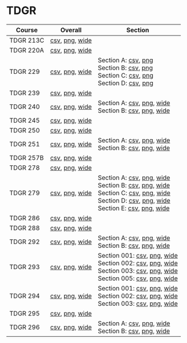 # TDGR

| Course | Overall | Section |
| ------ | ------- | ------- |
| TDGR 213C | [csv](https://github.com/UCSD-Historical-Enrollment-Data/2024Spring/blob/main/overall/TDGR%20213C.csv), [png](https://raw.githubusercontent.com/UCSD-Historical-Enrollment-Data/2024Spring/main/plot_overall/TDGR%20213C.png), [wide](https://raw.githubusercontent.com/UCSD-Historical-Enrollment-Data/2024Spring/main/plot_overall_wide/TDGR%20213C.png) |  |
| TDGR 220A | [csv](https://github.com/UCSD-Historical-Enrollment-Data/2024Spring/blob/main/overall/TDGR%20220A.csv), [png](https://raw.githubusercontent.com/UCSD-Historical-Enrollment-Data/2024Spring/main/plot_overall/TDGR%20220A.png), [wide](https://raw.githubusercontent.com/UCSD-Historical-Enrollment-Data/2024Spring/main/plot_overall_wide/TDGR%20220A.png) |  |
| TDGR 229 | [csv](https://github.com/UCSD-Historical-Enrollment-Data/2024Spring/blob/main/overall/TDGR%20229.csv), [png](https://raw.githubusercontent.com/UCSD-Historical-Enrollment-Data/2024Spring/main/plot_overall/TDGR%20229.png), [wide](https://raw.githubusercontent.com/UCSD-Historical-Enrollment-Data/2024Spring/main/plot_overall_wide/TDGR%20229.png) | Section A: [csv](https://github.com/UCSD-Historical-Enrollment-Data/2024Spring/blob/main/section/TDGR%20229_A.csv), [png](https://raw.githubusercontent.com/UCSD-Historical-Enrollment-Data/2024Spring/main/plot_section/TDGR%20229_A.png)<br>Section B: [csv](https://github.com/UCSD-Historical-Enrollment-Data/2024Spring/blob/main/section/TDGR%20229_B.csv), [png](https://raw.githubusercontent.com/UCSD-Historical-Enrollment-Data/2024Spring/main/plot_section/TDGR%20229_B.png)<br>Section C: [csv](https://github.com/UCSD-Historical-Enrollment-Data/2024Spring/blob/main/section/TDGR%20229_C.csv), [png](https://raw.githubusercontent.com/UCSD-Historical-Enrollment-Data/2024Spring/main/plot_section/TDGR%20229_C.png)<br>Section D: [csv](https://github.com/UCSD-Historical-Enrollment-Data/2024Spring/blob/main/section/TDGR%20229_D.csv), [png](https://raw.githubusercontent.com/UCSD-Historical-Enrollment-Data/2024Spring/main/plot_section/TDGR%20229_D.png) |
| TDGR 239 | [csv](https://github.com/UCSD-Historical-Enrollment-Data/2024Spring/blob/main/overall/TDGR%20239.csv), [png](https://raw.githubusercontent.com/UCSD-Historical-Enrollment-Data/2024Spring/main/plot_overall/TDGR%20239.png), [wide](https://raw.githubusercontent.com/UCSD-Historical-Enrollment-Data/2024Spring/main/plot_overall_wide/TDGR%20239.png) |  |
| TDGR 240 | [csv](https://github.com/UCSD-Historical-Enrollment-Data/2024Spring/blob/main/overall/TDGR%20240.csv), [png](https://raw.githubusercontent.com/UCSD-Historical-Enrollment-Data/2024Spring/main/plot_overall/TDGR%20240.png), [wide](https://raw.githubusercontent.com/UCSD-Historical-Enrollment-Data/2024Spring/main/plot_overall_wide/TDGR%20240.png) | Section A: [csv](https://github.com/UCSD-Historical-Enrollment-Data/2024Spring/blob/main/section/TDGR%20240_A.csv), [png](https://raw.githubusercontent.com/UCSD-Historical-Enrollment-Data/2024Spring/main/plot_section/TDGR%20240_A.png), [wide](https://raw.githubusercontent.com/UCSD-Historical-Enrollment-Data/2024Spring/main/plot_section_wide/TDGR%20240_A.png)<br>Section B: [csv](https://github.com/UCSD-Historical-Enrollment-Data/2024Spring/blob/main/section/TDGR%20240_B.csv), [png](https://raw.githubusercontent.com/UCSD-Historical-Enrollment-Data/2024Spring/main/plot_section/TDGR%20240_B.png), [wide](https://raw.githubusercontent.com/UCSD-Historical-Enrollment-Data/2024Spring/main/plot_section_wide/TDGR%20240_B.png) |
| TDGR 245 | [csv](https://github.com/UCSD-Historical-Enrollment-Data/2024Spring/blob/main/overall/TDGR%20245.csv), [png](https://raw.githubusercontent.com/UCSD-Historical-Enrollment-Data/2024Spring/main/plot_overall/TDGR%20245.png), [wide](https://raw.githubusercontent.com/UCSD-Historical-Enrollment-Data/2024Spring/main/plot_overall_wide/TDGR%20245.png) |  |
| TDGR 250 | [csv](https://github.com/UCSD-Historical-Enrollment-Data/2024Spring/blob/main/overall/TDGR%20250.csv), [png](https://raw.githubusercontent.com/UCSD-Historical-Enrollment-Data/2024Spring/main/plot_overall/TDGR%20250.png), [wide](https://raw.githubusercontent.com/UCSD-Historical-Enrollment-Data/2024Spring/main/plot_overall_wide/TDGR%20250.png) |  |
| TDGR 251 | [csv](https://github.com/UCSD-Historical-Enrollment-Data/2024Spring/blob/main/overall/TDGR%20251.csv), [png](https://raw.githubusercontent.com/UCSD-Historical-Enrollment-Data/2024Spring/main/plot_overall/TDGR%20251.png), [wide](https://raw.githubusercontent.com/UCSD-Historical-Enrollment-Data/2024Spring/main/plot_overall_wide/TDGR%20251.png) | Section A: [csv](https://github.com/UCSD-Historical-Enrollment-Data/2024Spring/blob/main/section/TDGR%20251_A.csv), [png](https://raw.githubusercontent.com/UCSD-Historical-Enrollment-Data/2024Spring/main/plot_section/TDGR%20251_A.png), [wide](https://raw.githubusercontent.com/UCSD-Historical-Enrollment-Data/2024Spring/main/plot_section_wide/TDGR%20251_A.png)<br>Section B: [csv](https://github.com/UCSD-Historical-Enrollment-Data/2024Spring/blob/main/section/TDGR%20251_B.csv), [png](https://raw.githubusercontent.com/UCSD-Historical-Enrollment-Data/2024Spring/main/plot_section/TDGR%20251_B.png), [wide](https://raw.githubusercontent.com/UCSD-Historical-Enrollment-Data/2024Spring/main/plot_section_wide/TDGR%20251_B.png) |
| TDGR 257B | [csv](https://github.com/UCSD-Historical-Enrollment-Data/2024Spring/blob/main/overall/TDGR%20257B.csv), [png](https://raw.githubusercontent.com/UCSD-Historical-Enrollment-Data/2024Spring/main/plot_overall/TDGR%20257B.png), [wide](https://raw.githubusercontent.com/UCSD-Historical-Enrollment-Data/2024Spring/main/plot_overall_wide/TDGR%20257B.png) |  |
| TDGR 278 | [csv](https://github.com/UCSD-Historical-Enrollment-Data/2024Spring/blob/main/overall/TDGR%20278.csv), [png](https://raw.githubusercontent.com/UCSD-Historical-Enrollment-Data/2024Spring/main/plot_overall/TDGR%20278.png), [wide](https://raw.githubusercontent.com/UCSD-Historical-Enrollment-Data/2024Spring/main/plot_overall_wide/TDGR%20278.png) |  |
| TDGR 279 | [csv](https://github.com/UCSD-Historical-Enrollment-Data/2024Spring/blob/main/overall/TDGR%20279.csv), [png](https://raw.githubusercontent.com/UCSD-Historical-Enrollment-Data/2024Spring/main/plot_overall/TDGR%20279.png), [wide](https://raw.githubusercontent.com/UCSD-Historical-Enrollment-Data/2024Spring/main/plot_overall_wide/TDGR%20279.png) | Section A: [csv](https://github.com/UCSD-Historical-Enrollment-Data/2024Spring/blob/main/section/TDGR%20279_A.csv), [png](https://raw.githubusercontent.com/UCSD-Historical-Enrollment-Data/2024Spring/main/plot_section/TDGR%20279_A.png), [wide](https://raw.githubusercontent.com/UCSD-Historical-Enrollment-Data/2024Spring/main/plot_section_wide/TDGR%20279_A.png)<br>Section B: [csv](https://github.com/UCSD-Historical-Enrollment-Data/2024Spring/blob/main/section/TDGR%20279_B.csv), [png](https://raw.githubusercontent.com/UCSD-Historical-Enrollment-Data/2024Spring/main/plot_section/TDGR%20279_B.png), [wide](https://raw.githubusercontent.com/UCSD-Historical-Enrollment-Data/2024Spring/main/plot_section_wide/TDGR%20279_B.png)<br>Section C: [csv](https://github.com/UCSD-Historical-Enrollment-Data/2024Spring/blob/main/section/TDGR%20279_C.csv), [png](https://raw.githubusercontent.com/UCSD-Historical-Enrollment-Data/2024Spring/main/plot_section/TDGR%20279_C.png), [wide](https://raw.githubusercontent.com/UCSD-Historical-Enrollment-Data/2024Spring/main/plot_section_wide/TDGR%20279_C.png)<br>Section D: [csv](https://github.com/UCSD-Historical-Enrollment-Data/2024Spring/blob/main/section/TDGR%20279_D.csv), [png](https://raw.githubusercontent.com/UCSD-Historical-Enrollment-Data/2024Spring/main/plot_section/TDGR%20279_D.png), [wide](https://raw.githubusercontent.com/UCSD-Historical-Enrollment-Data/2024Spring/main/plot_section_wide/TDGR%20279_D.png)<br>Section E: [csv](https://github.com/UCSD-Historical-Enrollment-Data/2024Spring/blob/main/section/TDGR%20279_E.csv), [png](https://raw.githubusercontent.com/UCSD-Historical-Enrollment-Data/2024Spring/main/plot_section/TDGR%20279_E.png), [wide](https://raw.githubusercontent.com/UCSD-Historical-Enrollment-Data/2024Spring/main/plot_section_wide/TDGR%20279_E.png) |
| TDGR 286 | [csv](https://github.com/UCSD-Historical-Enrollment-Data/2024Spring/blob/main/overall/TDGR%20286.csv), [png](https://raw.githubusercontent.com/UCSD-Historical-Enrollment-Data/2024Spring/main/plot_overall/TDGR%20286.png), [wide](https://raw.githubusercontent.com/UCSD-Historical-Enrollment-Data/2024Spring/main/plot_overall_wide/TDGR%20286.png) |  |
| TDGR 288 | [csv](https://github.com/UCSD-Historical-Enrollment-Data/2024Spring/blob/main/overall/TDGR%20288.csv), [png](https://raw.githubusercontent.com/UCSD-Historical-Enrollment-Data/2024Spring/main/plot_overall/TDGR%20288.png), [wide](https://raw.githubusercontent.com/UCSD-Historical-Enrollment-Data/2024Spring/main/plot_overall_wide/TDGR%20288.png) |  |
| TDGR 292 | [csv](https://github.com/UCSD-Historical-Enrollment-Data/2024Spring/blob/main/overall/TDGR%20292.csv), [png](https://raw.githubusercontent.com/UCSD-Historical-Enrollment-Data/2024Spring/main/plot_overall/TDGR%20292.png), [wide](https://raw.githubusercontent.com/UCSD-Historical-Enrollment-Data/2024Spring/main/plot_overall_wide/TDGR%20292.png) | Section A: [csv](https://github.com/UCSD-Historical-Enrollment-Data/2024Spring/blob/main/section/TDGR%20292_A.csv), [png](https://raw.githubusercontent.com/UCSD-Historical-Enrollment-Data/2024Spring/main/plot_section/TDGR%20292_A.png), [wide](https://raw.githubusercontent.com/UCSD-Historical-Enrollment-Data/2024Spring/main/plot_section_wide/TDGR%20292_A.png)<br>Section B: [csv](https://github.com/UCSD-Historical-Enrollment-Data/2024Spring/blob/main/section/TDGR%20292_B.csv), [png](https://raw.githubusercontent.com/UCSD-Historical-Enrollment-Data/2024Spring/main/plot_section/TDGR%20292_B.png), [wide](https://raw.githubusercontent.com/UCSD-Historical-Enrollment-Data/2024Spring/main/plot_section_wide/TDGR%20292_B.png) |
| TDGR 293 | [csv](https://github.com/UCSD-Historical-Enrollment-Data/2024Spring/blob/main/overall/TDGR%20293.csv), [png](https://raw.githubusercontent.com/UCSD-Historical-Enrollment-Data/2024Spring/main/plot_overall/TDGR%20293.png), [wide](https://raw.githubusercontent.com/UCSD-Historical-Enrollment-Data/2024Spring/main/plot_overall_wide/TDGR%20293.png) | Section 001: [csv](https://github.com/UCSD-Historical-Enrollment-Data/2024Spring/blob/main/section/TDGR%20293_001.csv), [png](https://raw.githubusercontent.com/UCSD-Historical-Enrollment-Data/2024Spring/main/plot_section/TDGR%20293_001.png), [wide](https://raw.githubusercontent.com/UCSD-Historical-Enrollment-Data/2024Spring/main/plot_section_wide/TDGR%20293_001.png)<br>Section 002: [csv](https://github.com/UCSD-Historical-Enrollment-Data/2024Spring/blob/main/section/TDGR%20293_002.csv), [png](https://raw.githubusercontent.com/UCSD-Historical-Enrollment-Data/2024Spring/main/plot_section/TDGR%20293_002.png), [wide](https://raw.githubusercontent.com/UCSD-Historical-Enrollment-Data/2024Spring/main/plot_section_wide/TDGR%20293_002.png)<br>Section 003: [csv](https://github.com/UCSD-Historical-Enrollment-Data/2024Spring/blob/main/section/TDGR%20293_003.csv), [png](https://raw.githubusercontent.com/UCSD-Historical-Enrollment-Data/2024Spring/main/plot_section/TDGR%20293_003.png), [wide](https://raw.githubusercontent.com/UCSD-Historical-Enrollment-Data/2024Spring/main/plot_section_wide/TDGR%20293_003.png)<br>Section 005: [csv](https://github.com/UCSD-Historical-Enrollment-Data/2024Spring/blob/main/section/TDGR%20293_005.csv), [png](https://raw.githubusercontent.com/UCSD-Historical-Enrollment-Data/2024Spring/main/plot_section/TDGR%20293_005.png), [wide](https://raw.githubusercontent.com/UCSD-Historical-Enrollment-Data/2024Spring/main/plot_section_wide/TDGR%20293_005.png) |
| TDGR 294 | [csv](https://github.com/UCSD-Historical-Enrollment-Data/2024Spring/blob/main/overall/TDGR%20294.csv), [png](https://raw.githubusercontent.com/UCSD-Historical-Enrollment-Data/2024Spring/main/plot_overall/TDGR%20294.png), [wide](https://raw.githubusercontent.com/UCSD-Historical-Enrollment-Data/2024Spring/main/plot_overall_wide/TDGR%20294.png) | Section 001: [csv](https://github.com/UCSD-Historical-Enrollment-Data/2024Spring/blob/main/section/TDGR%20294_001.csv), [png](https://raw.githubusercontent.com/UCSD-Historical-Enrollment-Data/2024Spring/main/plot_section/TDGR%20294_001.png), [wide](https://raw.githubusercontent.com/UCSD-Historical-Enrollment-Data/2024Spring/main/plot_section_wide/TDGR%20294_001.png)<br>Section 002: [csv](https://github.com/UCSD-Historical-Enrollment-Data/2024Spring/blob/main/section/TDGR%20294_002.csv), [png](https://raw.githubusercontent.com/UCSD-Historical-Enrollment-Data/2024Spring/main/plot_section/TDGR%20294_002.png), [wide](https://raw.githubusercontent.com/UCSD-Historical-Enrollment-Data/2024Spring/main/plot_section_wide/TDGR%20294_002.png)<br>Section 003: [csv](https://github.com/UCSD-Historical-Enrollment-Data/2024Spring/blob/main/section/TDGR%20294_003.csv), [png](https://raw.githubusercontent.com/UCSD-Historical-Enrollment-Data/2024Spring/main/plot_section/TDGR%20294_003.png), [wide](https://raw.githubusercontent.com/UCSD-Historical-Enrollment-Data/2024Spring/main/plot_section_wide/TDGR%20294_003.png) |
| TDGR 295 | [csv](https://github.com/UCSD-Historical-Enrollment-Data/2024Spring/blob/main/overall/TDGR%20295.csv), [png](https://raw.githubusercontent.com/UCSD-Historical-Enrollment-Data/2024Spring/main/plot_overall/TDGR%20295.png), [wide](https://raw.githubusercontent.com/UCSD-Historical-Enrollment-Data/2024Spring/main/plot_overall_wide/TDGR%20295.png) |  |
| TDGR 296 | [csv](https://github.com/UCSD-Historical-Enrollment-Data/2024Spring/blob/main/overall/TDGR%20296.csv), [png](https://raw.githubusercontent.com/UCSD-Historical-Enrollment-Data/2024Spring/main/plot_overall/TDGR%20296.png), [wide](https://raw.githubusercontent.com/UCSD-Historical-Enrollment-Data/2024Spring/main/plot_overall_wide/TDGR%20296.png) | Section A: [csv](https://github.com/UCSD-Historical-Enrollment-Data/2024Spring/blob/main/section/TDGR%20296_A.csv), [png](https://raw.githubusercontent.com/UCSD-Historical-Enrollment-Data/2024Spring/main/plot_section/TDGR%20296_A.png), [wide](https://raw.githubusercontent.com/UCSD-Historical-Enrollment-Data/2024Spring/main/plot_section_wide/TDGR%20296_A.png)<br>Section B: [csv](https://github.com/UCSD-Historical-Enrollment-Data/2024Spring/blob/main/section/TDGR%20296_B.csv), [png](https://raw.githubusercontent.com/UCSD-Historical-Enrollment-Data/2024Spring/main/plot_section/TDGR%20296_B.png), [wide](https://raw.githubusercontent.com/UCSD-Historical-Enrollment-Data/2024Spring/main/plot_section_wide/TDGR%20296_B.png) |
